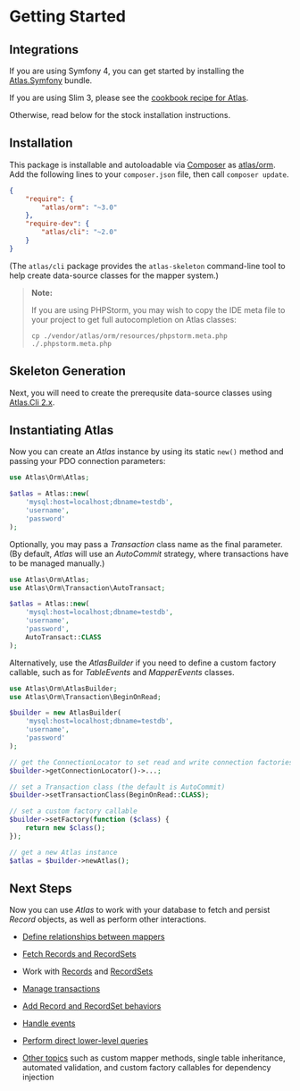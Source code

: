 # Getting Started

## Integrations

If you are using Symfony 4, you can get started by installing the [Atlas.Symfony](https://github.com/atlasphp/Atlas.Symfony) bundle.

If you are using Slim 3, please see the [cookbook recipe for Atlas](https://www.slimframework.com/docs/v3/cookbook/database-atlas.html).

Otherwise, read below for the stock installation instructions.

## Installation

This package is installable and autoloadable via [Composer](https://getcomposer.org/)
as [atlas/orm](https://packagist.org/packages/atlas/orm). Add the following lines
to your `composer.json` file, then call `composer update`.

```json
{
    "require": {
        "atlas/orm": "~3.0"
    },
    "require-dev": {
        "atlas/cli": "~2.0"
    }
}
```

(The `atlas/cli` package provides the `atlas-skeleton` command-line tool to
help create data-source classes for the mapper system.)

> **Note:**
>
> If you are using PHPStorm, you may wish to copy the IDE meta file to your
> project to get full autocompletion on Atlas classes:
>
> ```
> cp ./vendor/atlas/orm/resources/phpstorm.meta.php ./.phpstorm.meta.php
> ```

## Skeleton Generation

Next, you will need to create the prerequsite data-source classes using
[Atlas.Cli 2.x](/cassini/skeleton/usage.html).

## Instantiating Atlas

Now you can create an _Atlas_ instance by using its static `new()` method and
passing your PDO connection parameters:

```php
use Atlas\Orm\Atlas;

$atlas = Atlas::new(
    'mysql:host=localhost;dbname=testdb',
    'username',
    'password'
);
```

Optionally, you may pass a _Transaction_ class name as the final parameter.
(By default, _Atlas_ will use an _AutoCommit_ strategy, where transactions have
to be managed manually.)

```php
use Atlas\Orm\Atlas;
use Atlas\Orm\Transaction\AutoTransact;

$atlas = Atlas::new(
    'mysql:host=localhost;dbname=testdb',
    'username',
    'password',
    AutoTransact::CLASS
);
```

Alternatively, use the _AtlasBuilder_ if you need to define a custom factory
callable, such as for _TableEvents_ and _MapperEvents_ classes.

```php
use Atlas\Orm\AtlasBuilder;
use Atlas\Orm\Transaction\BeginOnRead;

$builder = new AtlasBuilder(
    'mysql:host=localhost;dbname=testdb',
    'username',
    'password'
);

// get the ConnectionLocator to set read and write connection factories
$builder->getConnectionLocator()->...;

// set a Transaction class (the default is AutoCommit)
$builder->setTransactionClass(BeginOnRead::CLASS);

// set a custom factory callable
$builder->setFactory(function ($class) {
    return new $class();
});

// get a new Atlas instance
$atlas = $builder->newAtlas();
```

## Next Steps

Now you can use _Atlas_ to work with your database to fetch and persist _Record_
objects, as well as perform other interactions.

- [Define relationships between mappers](./relationships.md)

- [Fetch Records and RecordSets](./reading.md)

- Work with [Records](./records.md) and [RecordSets](./record-sets.md)

- [Manage transactions](./transactions.md)

- [Add Record and RecordSet behaviors](./behavior.md)

- [Handle events](./events.md)

- [Perform direct lower-level queries](./direct.md)

- [Other topics](./other.md) such as custom mapper methods, single table
  inheritance, automated validation, and custom factory callables for
  dependency injection

